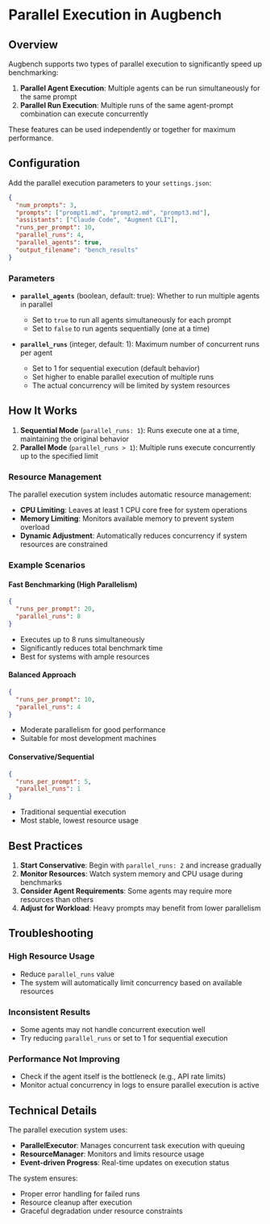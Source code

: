 # Parallel Execution in Augbench

## Overview

Augbench supports two types of parallel execution to significantly speed up benchmarking:

1. **Parallel Agent Execution**: Multiple agents can be run simultaneously for the same prompt
2. **Parallel Run Execution**: Multiple runs of the same agent-prompt combination can execute concurrently

These features can be used independently or together for maximum performance.

## Configuration

Add the parallel execution parameters to your `settings.json`:

```json
{
  "num_prompts": 3,
  "prompts": ["prompt1.md", "prompt2.md", "prompt3.md"],
  "assistants": ["Claude Code", "Augment CLI"],
  "runs_per_prompt": 10,
  "parallel_runs": 4,
  "parallel_agents": true,
  "output_filename": "bench_results"
}
```

### Parameters

- **`parallel_agents`** (boolean, default: true): Whether to run multiple agents in parallel
  - Set to `true` to run all agents simultaneously for each prompt
  - Set to `false` to run agents sequentially (one at a time)

- **`parallel_runs`** (integer, default: 1): Maximum number of concurrent runs per agent
  - Set to 1 for sequential execution (default behavior)
  - Set higher to enable parallel execution of multiple runs
  - The actual concurrency will be limited by system resources

## How It Works

1. **Sequential Mode** (`parallel_runs: 1`): Runs execute one at a time, maintaining the original behavior
2. **Parallel Mode** (`parallel_runs > 1`): Multiple runs execute concurrently up to the specified limit

### Resource Management

The parallel execution system includes automatic resource management:

- **CPU Limiting**: Leaves at least 1 CPU core free for system operations
- **Memory Limiting**: Monitors available memory to prevent system overload
- **Dynamic Adjustment**: Automatically reduces concurrency if system resources are constrained

### Example Scenarios

#### Fast Benchmarking (High Parallelism)
```json
{
  "runs_per_prompt": 20,
  "parallel_runs": 8
}
```
- Executes up to 8 runs simultaneously
- Significantly reduces total benchmark time
- Best for systems with ample resources

#### Balanced Approach
```json
{
  "runs_per_prompt": 10,
  "parallel_runs": 4
}
```
- Moderate parallelism for good performance
- Suitable for most development machines

#### Conservative/Sequential
```json
{
  "runs_per_prompt": 5,
  "parallel_runs": 1
}
```
- Traditional sequential execution
- Most stable, lowest resource usage

## Best Practices

1. **Start Conservative**: Begin with `parallel_runs: 2` and increase gradually
2. **Monitor Resources**: Watch system memory and CPU usage during benchmarks
3. **Consider Agent Requirements**: Some agents may require more resources than others
4. **Adjust for Workload**: Heavy prompts may benefit from lower parallelism

## Troubleshooting

### High Resource Usage
- Reduce `parallel_runs` value
- The system will automatically limit concurrency based on available resources

### Inconsistent Results
- Some agents may not handle concurrent execution well
- Try reducing `parallel_runs` or set to 1 for sequential execution

### Performance Not Improving
- Check if the agent itself is the bottleneck (e.g., API rate limits)
- Monitor actual concurrency in logs to ensure parallel execution is active

## Technical Details

The parallel execution system uses:
- **ParallelExecutor**: Manages concurrent task execution with queuing
- **ResourceManager**: Monitors and limits resource usage
- **Event-driven Progress**: Real-time updates on execution status

The system ensures:
- Proper error handling for failed runs
- Resource cleanup after execution
- Graceful degradation under resource constraints
